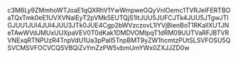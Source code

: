 c3M6Ly9ZMmhoWTJoaE1qQXRhV1YwWmpweGQyVnlOemc1TVRJelFERTBOaTQxTmk0eE1UVXVNalEyT2pVMk5EUTQjS1ItJUU5JUFCJTk4JUU5JTgwJTlGJUU1JUI4JUI4JUU3JTk0JUE4Cgp2bWVzczovL1lYVjBienBoT1RKallXUTJNeTAwWVdJMUxUUXpaVEV0T0dKak1DMDVOMlpqT1dRM09UUTVaRFJBTVRVNExqRTNPUzR4TnpVdU1Ua3pPall5TnpBMT9yZW1hcmtzPUtSLSVFOSU5QSVCMSVFOCVCQSVBQiZvYmZzPW5vbmUmYWx0ZXJJZD0w
